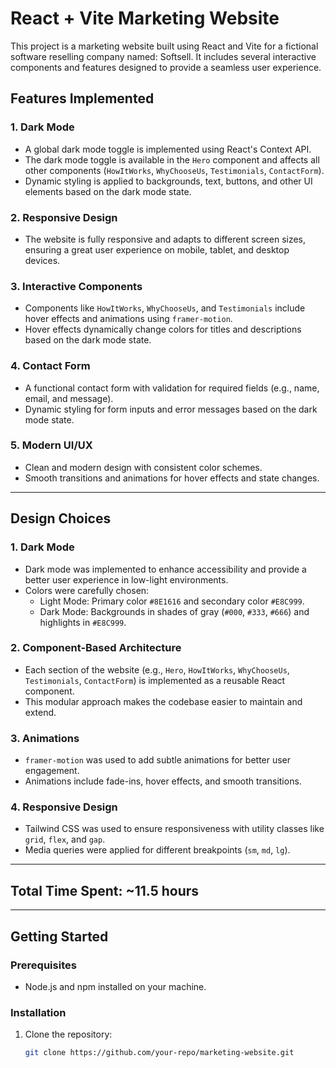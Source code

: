 # React + Vite Marketing Website

This project is a marketing website built using React and Vite for a fictional software reselling company named: Softsell. It includes several interactive components and features designed to provide a seamless user experience.

## Features Implemented

### 1. **Dark Mode**
- A global dark mode toggle is implemented using React's Context API.
- The dark mode toggle is available in the `Hero` component and affects all other components (`HowItWorks`, `WhyChooseUs`, `Testimonials`, `ContactForm`).
- Dynamic styling is applied to backgrounds, text, buttons, and other UI elements based on the dark mode state.

### 2. **Responsive Design**
- The website is fully responsive and adapts to different screen sizes, ensuring a great user experience on mobile, tablet, and desktop devices.

### 3. **Interactive Components**
- Components like `HowItWorks`, `WhyChooseUs`, and `Testimonials` include hover effects and animations using `framer-motion`.
- Hover effects dynamically change colors for titles and descriptions based on the dark mode state.

### 4. **Contact Form**
- A functional contact form with validation for required fields (e.g., name, email, and message).
- Dynamic styling for form inputs and error messages based on the dark mode state.

### 5. **Modern UI/UX**
- Clean and modern design with consistent color schemes.
- Smooth transitions and animations for hover effects and state changes.

---

## Design Choices

### 1. **Dark Mode**
- Dark mode was implemented to enhance accessibility and provide a better user experience in low-light environments.
- Colors were carefully chosen:
  - Light Mode: Primary color `#8E1616` and secondary color `#E8C999`.
  - Dark Mode: Backgrounds in shades of gray (`#000`, `#333`, `#666`) and highlights in `#E8C999`.

### 2. **Component-Based Architecture**
- Each section of the website (e.g., `Hero`, `HowItWorks`, `WhyChooseUs`, `Testimonials`, `ContactForm`) is implemented as a reusable React component.
- This modular approach makes the codebase easier to maintain and extend.

### 3. **Animations**
- `framer-motion` was used to add subtle animations for better user engagement.
- Animations include fade-ins, hover effects, and smooth transitions.

### 4. **Responsive Design**
- Tailwind CSS was used to ensure responsiveness with utility classes like `grid`, `flex`, and `gap`.
- Media queries were applied for different breakpoints (`sm`, `md`, `lg`).

---

## Total Time Spent: ~11.5 hours

---

## Getting Started

### Prerequisites
- Node.js and npm installed on your machine.

### Installation
1. Clone the repository:
   ```bash
   git clone https://github.com/your-repo/marketing-website.git
   